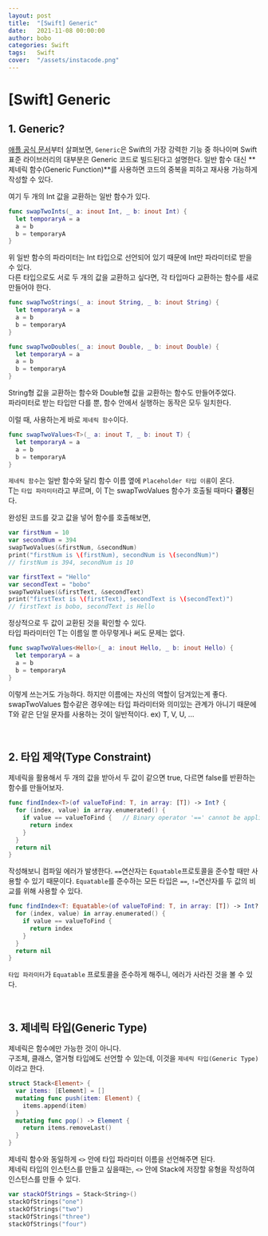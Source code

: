 ```yaml
---
layout: post
title:  "[Swift] Generic"
date:   2021-11-08 00:00:00
author: bobo
categories: Swift
tags:	Swift
cover:  "/assets/instacode.png"
---
```


# [Swift] Generic



## 1. Generic?

[애플 공식 문서](https://docs.swift.org/swift-book/LanguageGuide/Generics.html#//apple_ref/doc/uid/TP40014097-CH26-XID_283)부터 살펴보면, `Generic`은 Swift의 가장 강력한 기능 중 하나이며 Swift 표준 라이브러리의 대부분은 Generic 코드로 빌드된다고 설명한다. 일반 함수 대신 **제네릭 함수(Generic Function)**를 사용하면 코드의 중복을 피하고 재사용 가능하게 작성할 수 있다.

여기 두 개의 Int 값을 교환하는 일반 함수가 있다.

```swift
func swapTwoInts(_ a: inout Int, _ b: inout Int) {
  let temporaryA = a
  a = b
  b = temporaryA
}
```

위 일반 함수의 파라미터는 Int 타입으로 선언되어 있기 때문에 Int만 파라미터로 받을 수 있다.<br/>
다른 타입으로도 서로 두 개의 값을 교환하고 싶다면, 각 타입마다 교환하는 함수를 새로 만들어야 한다.

```swift
func swapTwoStrings(_ a: inout String, _ b: inout String) {
  let temporaryA = a
  a = b
  b = temporaryA
}

func swapTwoDoubles(_ a: inout Double, _ b: inout Double) {
  let temporaryA = a
  a = b
  b = temporaryA
}
```

String형 값을 교환하는 함수와 Double형 값을 교환하는 함수도 만들어주었다.<br/>
파라미터로 받는 타입만 다를 뿐, 함수 안에서 실행하는 동작은 모두 일치한다.

이럴 때, 사용하는게 바로 `제네릭 함수`이다.

```swift
func swapTwoValues<T>(_ a: inout T, _ b: inout T) {
  let temporaryA = a
  a = b
  b = temporaryA
}
```

`제네릭 함수`는 일반 함수와 달리 함수 이름 옆에 `Placeholder 타입 이름`이 온다.<br/>
T는 `타입 파라미터`라고 부르며, 이 T는 swapTwoValues 함수가 호출될 때마다 **결정**된다.

완성된 코드를 갖고 값을 넣어 함수를 호출해보면,

```swift
var firstNum = 10
var secondNum = 394
swapTwoValues(&firstNum, &secondNum)
print("firstNum is \(firstNum), secondNum is \(secondNum)")
// firstNum is 394, secondNum is 10

var firstText = "Hello"
var secondText = "bobo"
swapTwoValues(&firstText, &secondText)
print("firstText is \(firstText), secondText is \(secondText)")
// firstText is bobo, secondText is Hello
```

정상적으로 두 값이 교환된 것을 확인할 수 있다.<br/>
타입 파라미터인 T는 이름일 뿐 아무렇게나 써도 문제는 없다.

```swift
func swapTwoValues<Hello>(_ a: inout Hello, _ b: inout Hello) {
  let temporaryA = a
  a = b
  b = temporaryA
}
```

이렇게 쓰는거도 가능하다. 하지만 이름에는 자신의 역할이 담겨있는게 좋다.<br/>
swapTwoValues 함수같은 경우에는 타입 파라미터와 의미있는 관계가 아니기 때문에 T와 같은 단일 문자를 사용하는 것이 일반적이다. ex) T, V, U, ...

<br/>



## 2. 타입 제약(Type Constraint)

제네릭을 활용해서 두 개의 값을 받아서 두 값이 같으면 true, 다르면 false를 반환하는 함수를 만들어보자.

```swift
func findIndex<T>(of valueToFind: T, in array: [T]) -> Int? {
  for (index, value) in array.enumerated() {
    if value == valueToFind {	// Binary operator '==' cannot be applied to two 'T' operands
      return index
    }
  }
  return nil
}
```

작성해보니 컴파일 에러가 발생한다. `==`연산자는 `Equatable`프로토콜을 준수할 때만 사용할 수 있기 때문이다. `Equatable`를 준수하는 모든 타입은 `==`, `!=`연산자를 두 값의 비교를 위해 사용할 수 있다.

```swift
func findIndex<T: Equatable>(of valueToFind: T, in array: [T]) -> Int? {
  for (index, value) in array.enumerated() {
    if value == valueToFind {
      return index
    }
  }
  return nil
}
```

`타입 파라미터`가 `Equatable` 프로토콜을 준수하게 해주니, 에러가 사라진 것을 볼 수 있다.

<br/>



## 3. 제네릭 타입(Generic Type)

제네릭은 함수에만 가능한 것이 아니다.<br/>
구조체, 클래스, 열거형 타입에도 선언할 수 있는데, 이것을 `제네릭 타입(Generic Type)`이라고 한다.

```swift
struct Stack<Element> {
  var items: [Element] = []
  mutating func push(item: Element) {
    items.append(item)
  }
  mutating func pop() -> Element {
    return items.removeLast()
  }
}
```

제네릭 함수와 동일하게 `<>` 안에 타입 파라미터 이름을 선언해주면 된다.<br/>
제네릭 타입의 인스턴스를 만들고 싶을때는, `<>` 안에 Stack에 저장할 유형을 작성하여 인스턴스를 만들 수 있다.

```swift
var stackOfStrings = Stack<String>()
stackOfStrings("one")
stackOfStrings("two")
stackOfStrings("three")
stackOfStrings("four")
```

<br/><br/><br/>

